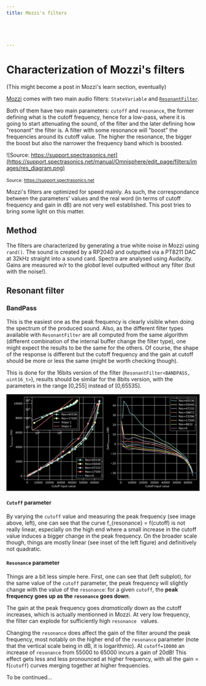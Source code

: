 ```yaml
---
title: Mozzi's filters




---
```



# Characterization of Mozzi's filters

(This might become a post in Mozzi's learn section, eventually)

[Mozzi](https://sensorium.github.io/Mozzi) comes with two main audio filters: `StateVariable` and [`ResonantFilter`](https://sensorium.github.io/Mozzi/doc/html/class_resonant_filter.html).

Both of them have two main parameters: `cutoff` and `resonance`, the former defining what is the cutoff frequency, hence for a low-pass, where it is going to start attenuating the sound, of the filter and the later defining how "resonant" the filter is. A filter with some resonance will "boost" the frequencies around its cutoff value. The higher the resonance, the bigger the boost but also the narrower the frequency band which is boosted.

![Source: https://support.spectrasonics.net](https://support.spectrasonics.net/manual/Omnisphere/edit_page/filters/images/res_diagram.png)

<small>Source: https://support.spectrasonics.net</small>

Mozzi's filters are optimized for speed mainly. As such, the correspondance between the parameters' values and the real word (in terms of cutoff frequency and gain in dB) are not very well established. This post tries to bring some light on this matter.

## Method
The filters are characterized by generating a true white noise in Mozzi using `rand()`. The sound is created by a RP2040 and outputted via a PT8211 DAC at 32kHz straight into a sound card. Spectra are analysed using Audacity. Gains are measured w/r to the *global* level outputted without any filter (but with the noise!).

## Resonant filter
### BandPass

This is the easiest one as the peak frequency is clearly visible when doing the spectrum of the produced sound. Also, as the different filter types available with `ResonantFilter` are all computed from the same algorithm (different combination of the internal buffer change the filter type), one might expect the results to be the same for the others. Of course, the shape of the response is different but the cutoff frequency and the gain at cutoff should be more or less the same (might be worth checking though).

This is done for the 16bits version of the filter (`ResonantFilter<BANDPASS, uint16_t>`), results should be similar for the 8bits version, with the parameters in the range [0,255] instead of [0,65535].


![](/media/Mozzi_filters/BP.svg)

#### `Cutoff` parameter

By varying the `cutoff` value and measuring the peak frequency (see image above, left), one can see that the curve f_{resonance} = f(cutoff) is not really linear, especially on the high end where a small increase in the cutoff value induces a bigger change in the peak frequency. On the broader scale though, things are mostly linear (see inset of the left figure) and definitively not quadratic.

#### `Resonance` parameter

Things are a bit less simple here. First, one can see that (left subplot), for the same value of the `cutoff` parameter, the peak frequency will slightly change with the value of the `resonance`: for a given `cutoff`, the **peak frequency goes up as the `resonance` goes down**.

The gain at the peak frequency goes *dramatically* down as the cutoff increases, which is actually mentionned in Mozzi. At very low frequency, the filter can explode for sufficiently high `resonance ` values.

Changing the `resonance` does affect the gain of the filter around the peak frequency, most notably on the higher end of the `resonance` parameter (note that the vertical scale being in dB, it is logarithmic). At `cutoff=10000` an increase of `resonance` from 55000 to 65000 incurs a gain of 20dB! This effect gets less and less pronounced at higher frequency, with all the gain = f(`cutoff`) curves merging together at higher frequencies.


To be continued...

